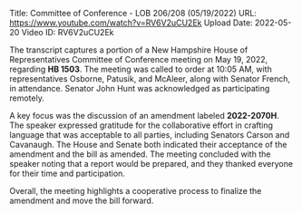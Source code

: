 Title: Committee of Conference - LOB 206/208 (05/19/2022)
URL: https://www.youtube.com/watch?v=RV6V2uCU2Ek
Upload Date: 2022-05-20
Video ID: RV6V2uCU2Ek

The transcript captures a portion of a New Hampshire House of Representatives Committee of Conference meeting on May 19, 2022, regarding **HB 1503**. The meeting was called to order at 10:05 AM, with representatives Osborne, Patusik, and McAleer, along with Senator French, in attendance. Senator John Hunt was acknowledged as participating remotely.

A key focus was the discussion of an amendment labeled **2022-2070H**. The speaker expressed gratitude for the collaborative effort in crafting language that was acceptable to all parties, including Senators Carson and Cavanaugh. The House and Senate both indicated their acceptance of the amendment and the bill as amended. The meeting concluded with the speaker noting that a report would be prepared, and they thanked everyone for their time and participation. 

Overall, the meeting highlights a cooperative process to finalize the amendment and move the bill forward.